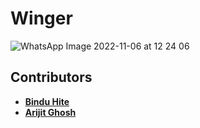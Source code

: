 # Winger
![WhatsApp Image 2022-11-06 at 12 24 06](https://user-images.githubusercontent.com/92109154/200158949-a016380e-d68a-4a6d-b728-191e871641d8.jpeg)


## Contributors
* <a href="https://www.linkedin.com/in/bindu-hite-46890a193/" target="_blank"><b>Bindu Hite</b></a>
* <a href="https://www.linkedin.com/in/rancho2002/" target="_blank"><b>Arijit Ghosh</b></a>

